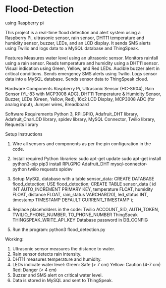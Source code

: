 # Flood-Detection
using Raspberry pi

This project is a real-time flood detection and alert system using a Raspberry Pi, ultrasonic sensor, rain sensor, DHT11 temperature and humidity sensor, buzzer, LEDs, and an LCD display. It sends SMS alerts using Twilio and logs data to a MySQL database and ThingSpeak.

Features
Measures water level using an ultrasonic sensor.
Monitors rainfall using a rain sensor.
Reads temperature and humidity using a DHT11 sensor.
Visual indication using Green, Yellow, and Red LEDs.
Audible buzzer alert in critical conditions.
Sends emergency SMS alerts using Twilio.
Logs sensor data into a MySQL database.
Sends sensor data to ThingSpeak cloud.

Hardware Components
Raspberry Pi, Ultrasonic Sensor (HC-SR04), Rain Sensor (YL-83 with MCP3008 ADC), DHT11 Temperature & Humidity Sensor, Buzzer, LEDs (Green, Yellow, Red), 16x2 LCD Display, MCP3008 ADC (for analog input), Jumper wires, Breadboard

Software Requirements
Python 3, RPi.GPIO, Adafruit_DHT library, Adafruit_CharLCD library, spidev library, MySQL Connector, Twilio library, Requests library

Setup Instructions
1) Wire all sensors and components as per the pin configuration in the code.
  
2) Install required Python libraries:
sudo apt-get update
sudo apt-get install python3-pip
pip3 install RPi.GPIO Adafruit_DHT mysql-connector-python twilio requests spidev

3) Setup MySQL database with a table sensor_data:
CREATE DATABASE flood_detection;
USE flood_detection;
CREATE TABLE sensor_data (
    id INT AUTO_INCREMENT PRIMARY KEY,
    temperature FLOAT,
    humidity FLOAT,
    distance FLOAT,
    rain_status VARCHAR(20),
    led_status INT,
    timestamp TIMESTAMP DEFAULT CURRENT_TIMESTAMP
);

4) Replace placeholders in the code:
Twilio ACCOUNT_SID, AUTH_TOKEN, TWILIO_PHONE_NUMBER, TO_PHONE_NUMBER
ThingSpeak THINGSPEAK_WRITE_API_KEY
Database password in DB_CONFIG

5) Run the program:
python3 flood_detection.py

Working:
1) Ultrasonic sensor measures the distance to water.
2) Rain sensor detects rain intensity.
3) DHT11 measures temperature and humidity.
4) LEDs indicate water level:
    Green: Safe (> 7 cm)
    Yellow: Caution (4-7 cm)
    Red: Danger (< 4 cm)
5) Buzzer and SMS alert on critical water level.
6) Data is stored in MySQL and sent to ThingSpeak.
